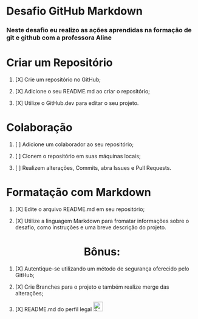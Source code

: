 # Desafio GitHub Markdown

### Neste desafio eu realizo as ações aprendidas na formação de git e github com a professora Aline 

#

# Criar um Repositório

1. [X] Crie um repositório no GitHub;

2. [X] Adicione o seu README.md ao criar o repositório;

3. [X] Utilize o GitHub.dev para editar o seu projeto.

#

# Colaboração

1. [ ] Adicione um colaborador ao seu repositório;

2. [ ] Clonem o repositório em suas máquinas locais;

3. [ ] Realizem alterações, Commits, abra Issues e Pull Requests.

#

# Formatação com Markdown

1. [X] Edite o arquivo README.md em seu repositório;

2. [X] Utilize a linguagem Markdown para fromatar informações sobre o desafio, como instruções e uma breve descrição do projeto.

#

<div align="center">
<h1> Bônus: </h1>
</div>

1. [X] Autentique-se utilizando um método de segurança oferecido pelo GitHub;

2. [X] Crie Branches para o projeto e também realize merge das alterações;

3. [X] README.md do perfil legal <img src="https://raw.githubusercontent.com/Tarikul-Islam-Anik/Animated-Fluent-Emojis/master/Emojis/Smilies/Smiling%20Face%20with%20Sunglasses.png" alt="Smiling Face with Sunglasses" width="25" height="25" />
